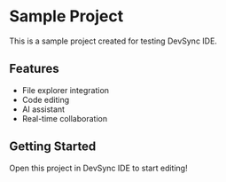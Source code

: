 # Sample Project

This is a sample project created for testing DevSync IDE.

## Features

- File explorer integration
- Code editing
- AI assistant
- Real-time collaboration

## Getting Started

Open this project in DevSync IDE to start editing!
